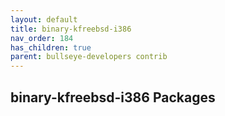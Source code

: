 ```yaml
---
layout: default
title: binary-kfreebsd-i386
nav_order: 184
has_children: true
parent: bullseye-developers contrib
---
```


## binary-kfreebsd-i386 Packages
